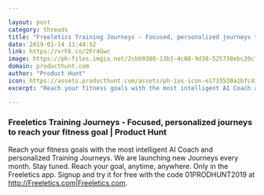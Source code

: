 ```yaml
---

layout: post
category: threads
title: "Freeletics Training Journeys - Focused, personalized journeys to reach your fitness goal"
date: 2019-01-14 11:44:52
link: https://vrhk.co/2Fr4Gwc
image: https://ph-files.imgix.net/2cbb9380-13b3-4c08-9d38-525738ebc20c?auto=format&fit=crop&h=512&w=1024
domain: producthunt.com
author: "Product Hunt"
icon: https://assets.producthunt.com/assets/ph-ios-icon-e1733530a1bfc41080db8161823f1ef262cdbbc933800c0a2a706f70eb9c277a.png
excerpt: "Reach your fitness goals with the most intelligent AI Coach and personalized Training Journeys. We are launching new Journeys every month. Stay tuned. Reach your goal, anytime, anywhere. Only in the Freeletics app. Signup and try it for free with the code 01PRODHUNT2019 at <http://Freeletics.com|Freeletics.com>."

---
```


### Freeletics Training Journeys - Focused, personalized journeys to reach your fitness goal | Product Hunt

Reach your fitness goals with the most intelligent AI Coach and personalized Training Journeys. We are launching new Journeys every month. Stay tuned. Reach your goal, anytime, anywhere. Only in the Freeletics app. Signup and try it for free with the code 01PRODHUNT2019 at <http://Freeletics.com|Freeletics.com>.